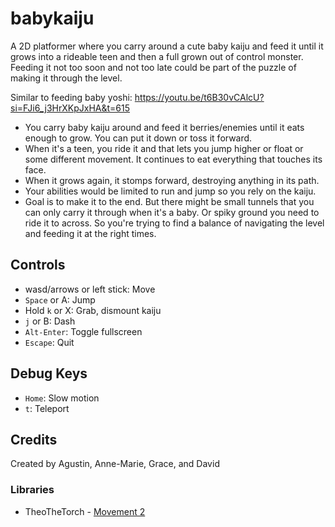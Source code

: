 # babykaiju


A 2D platformer where you carry around a cute baby kaiju and feed it until it
grows into a rideable teen and then a full grown out of control monster.
Feeding it not too soon and not too late could be part of the puzzle of making
it through the level.

Similar to feeding baby yoshi: https://youtu.be/t6B30vCAlcU?si=FJi6_j3HrXKpJxHA&t=615


* You carry baby kaiju around and feed it berries/enemies until it eats enough
  to grow. You can put it down or toss it forward.
* When it's a teen, you ride it and that lets you jump higher or float or some
  different movement. It continues to eat everything that touches its face.
* When it grows again, it stomps forward, destroying anything in its path.
* Your abilities would be limited to run and jump so you rely on the kaiju.
* Goal is to make it to the end. But there might be small tunnels that you can
  only carry it through when it's a baby. Or spiky ground you need to ride it
  to across. So you're trying to find a balance of navigating the level and
  feeding it at the right times.


## Controls

* wasd/arrows or left stick: Move
* `Space` or A: Jump
* Hold `k` or X: Grab, dismount kaiju
* `j` or B: Dash
* `Alt-Enter`: Toggle fullscreen
* `Escape`: Quit

## Debug Keys

* `Home`: Slow motion
* `t`: Teleport

## Credits

Created by Agustin, Anne-Marie, Grace, and David

### Libraries

* TheoTheTorch - [Movement 2](https://github.com/TheoTheTorch/MOVEMENT-2)

